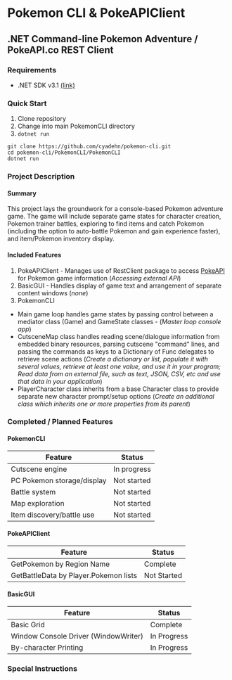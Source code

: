 # Pokemon CLI & PokeAPIClient
## .NET Command-line Pokemon Adventure / PokeAPI.co REST Client
### Requirements
* .NET SDK v3.1 [(link)](https://dotnet.microsoft.com/download/dotnet-core/3.1)
### Quick Start
1. Clone repository
2. Change into main PokemonCLI directory
3. `dotnet run`
```
git clone https://github.com/cyadehn/pokemon-cli.git
cd pokemon-cli/PokemonCLI/PokemonCLI
dotnet run
```
### Project Description
#### Summary
This project lays the groundwork for a console-based Pokemon adventure game. The game will include separate game states for character creation, Pokemon trainer battles, exploring to find items and catch Pokemon (including the option to auto-battle Pokemon and gain experience faster), and item/Pokemon inventory display.

#### Included Features
1. PokeAPIClient - Manages use of RestClient package to access [PokeAPI](https://pokeapi.co/) for Pokemon game information (*Accessing external API*)
2. BasicGUI - Handles display of game text and arrangement of separate content windows (*none*)
3. PokemonCLI
* Main game loop handles game states by passing control between a mediator class (Game) and GameState classes - (*Master loop console app*)
* CutsceneMap class handles reading scene/dialogue information from embedded binary resources, parsing cutscene "command" lines, and passing the commands as keys to a Dictionary of Func<T> delegates to retrieve scene actions (*Create a dictionary or list, populate it with several values, retrieve at least one value, and use it in your program; Read data from an external file, such as text, JSON, CSV, etc and use that data in your application*)
* PlayerCharacter class inherits from a base Character class to provide separate new character prompt/setup options (*Create an additional class which inherits one or more properties from its parent*)

### Completed / Planned Features

#### PokemonCLI
Feature | Status
-- | --
Cutscene engine | In progress
PC Pokemon storage/display | Not started
Battle system | Not started
Map exploration | Not started
Item discovery/battle use | Not started

#### PokeAPIClient
Feature | Status
-- | --
GetPokemon by Region Name | Complete
GetBattleData by Player.Pokemon lists | Not Started

#### BasicGUI
Feature | Status
-- | --
Basic Grid | Complete
Window Console Driver (WindowWriter) | In Progress
By-character Printing | In Progress


### Special Instructions
